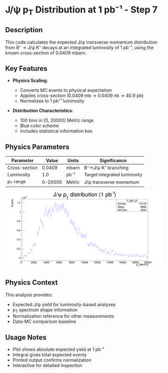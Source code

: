 # J/ψ p<sub>T</sub> Distribution at 1 pb⁻¹ - Step 7

## Description
This code calculates the expected J/ψ transverse momentum distribution from B⁺ → J/ψ K⁺ decays at an integrated luminosity of 1 pb⁻¹, using the known cross-section of 0.0409 mbarn.

## Key Features
- **Physics Scaling**:
  - Converts MC events to physical expectation
  - Applies cross-section (0.0409 mb → 0.0409 nb → 40.9 pb)
  - Normalizes to 1 pb⁻¹ luminosity

- **Distribution Characteristics**:
  - 100 bins in [0, 20000] MeV/c range
  - Blue color scheme
  - Includes statistical information box

## Physics Parameters
| Parameter | Value | Units | Significance |
|-----------|-------|-------|--------------|
| Cross-section | 0.0409 | mbarn | B⁺→J/ψ K⁺ branching |
| Luminosity | 1.0 | pb⁻¹ | Target integrated luminosity |
| p<sub>T</sub> range | 0-20000 | MeV/c | J/ψ transverse momentum |

![J/ψ p<sub>T</sub> Distribution](jpsi_pt_distribution.png)

## Physics Context
This analysis provides:
- Expected J/ψ yield for luminosity-based analyses
- p<sub>T</sub> spectrum shape information
- Normalization reference for other measurements
- Data-MC comparison baseline

## Usage Notes
- Plot shows absolute expected yield at 1 pb⁻¹
- Integral gives total expected events
- Printed output confirms normalization
- Interactive for detailed inspection
